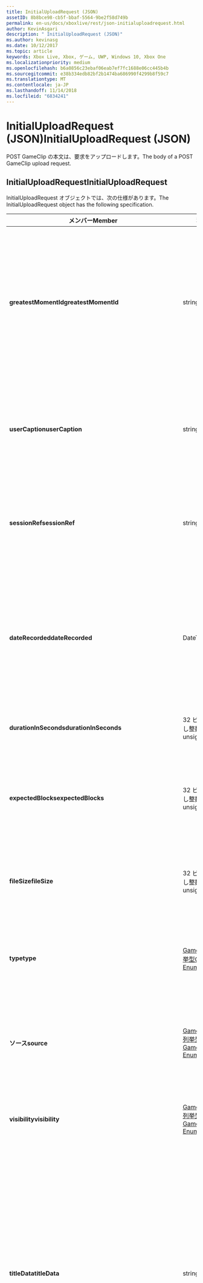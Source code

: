 ```yaml
---
title: InitialUploadRequest (JSON)
assetID: 8b8bce98-cb5f-bbaf-5564-9be2f58d749b
permalink: en-us/docs/xboxlive/rest/json-initialuploadrequest.html
author: KevinAsgari
description: " InitialUploadRequest (JSON)"
ms.author: kevinasg
ms.date: 10/12/2017
ms.topic: article
keywords: Xbox Live, Xbox, ゲーム, UWP, Windows 10, Xbox One
ms.localizationpriority: medium
ms.openlocfilehash: b6a0856c23ebaf06eab7ef7fc1688e06cc445b4b
ms.sourcegitcommit: e38b334edb82bf2b1474ba686990f4299b8f59c7
ms.translationtype: MT
ms.contentlocale: ja-JP
ms.lasthandoff: 11/14/2018
ms.locfileid: "6834241"
---
```

# <a name="initialuploadrequest-json"></a><span data-ttu-id="a23bc-104">InitialUploadRequest (JSON)</span><span class="sxs-lookup"><span data-stu-id="a23bc-104">InitialUploadRequest (JSON)</span></span>
<span data-ttu-id="a23bc-105">POST GameClip の本文は、要求をアップロードします。</span><span class="sxs-lookup"><span data-stu-id="a23bc-105">The body of a POST GameClip upload request.</span></span> 
<a id="ID4EN"></a>

 
## <a name="initialuploadrequest"></a><span data-ttu-id="a23bc-106">InitialUploadRequest</span><span class="sxs-lookup"><span data-stu-id="a23bc-106">InitialUploadRequest</span></span>
 
<span data-ttu-id="a23bc-107">InitialUploadRequest オブジェクトでは、次の仕様があります。</span><span class="sxs-lookup"><span data-stu-id="a23bc-107">The InitialUploadRequest object has the following specification.</span></span>
 
| <span data-ttu-id="a23bc-108">メンバー</span><span class="sxs-lookup"><span data-stu-id="a23bc-108">Member</span></span>| <span data-ttu-id="a23bc-109">種類</span><span class="sxs-lookup"><span data-stu-id="a23bc-109">Type</span></span>| <span data-ttu-id="a23bc-110">説明</span><span class="sxs-lookup"><span data-stu-id="a23bc-110">Description</span></span>| 
| --- | --- | --- | 
| <b><span data-ttu-id="a23bc-111">greatestMomentId</span><span class="sxs-lookup"><span data-stu-id="a23bc-111">greatestMomentId</span></span></b>| <span data-ttu-id="a23bc-112">string</span><span class="sxs-lookup"><span data-stu-id="a23bc-112">string</span></span>| <span data-ttu-id="a23bc-113">クリップの名前として使用するテキストの文字列 ID。</span><span class="sxs-lookup"><span data-stu-id="a23bc-113">The string ID for the text to use as the name for the clip.</span></span> <span data-ttu-id="a23bc-114">これの管理し、タイトルの開発者によってタイトルの構成ファイルにローカライズされます。</span><span class="sxs-lookup"><span data-stu-id="a23bc-114">This is managed and localized in the config file for the title by the developer of the title.</span></span>| 
| <b><span data-ttu-id="a23bc-115">userCaption</span><span class="sxs-lookup"><span data-stu-id="a23bc-115">userCaption</span></span></b>| <span data-ttu-id="a23bc-116">string</span><span class="sxs-lookup"><span data-stu-id="a23bc-116">string</span></span>| <span data-ttu-id="a23bc-117">省略可能。</span><span class="sxs-lookup"><span data-stu-id="a23bc-117">Optional.</span></span> <span data-ttu-id="a23bc-118">ユーザー入力の代替名最大 250 文字の最大長のゲーム クリップされます。</span><span class="sxs-lookup"><span data-stu-id="a23bc-118">Alternate user-entered name for game clip up to a maximum length of 250 characters.</span></span>| 
| <b><span data-ttu-id="a23bc-119">sessionRef</span><span class="sxs-lookup"><span data-stu-id="a23bc-119">sessionRef</span></span></b>| <span data-ttu-id="a23bc-120">string</span><span class="sxs-lookup"><span data-stu-id="a23bc-120">string</span></span>| <span data-ttu-id="a23bc-121">省略可能。</span><span class="sxs-lookup"><span data-stu-id="a23bc-121">Optional.</span></span> <span data-ttu-id="a23bc-122">ゲーム セッションのレコーディングの完了を参照します。</span><span class="sxs-lookup"><span data-stu-id="a23bc-122">Game session reference during which the recording was done.</span></span>| 
| <b><span data-ttu-id="a23bc-123">dateRecorded</span><span class="sxs-lookup"><span data-stu-id="a23bc-123">dateRecorded</span></span></b>| <span data-ttu-id="a23bc-124">DateTime</span><span class="sxs-lookup"><span data-stu-id="a23bc-124">DateTime</span></span>| <span data-ttu-id="a23bc-125">UTC で、レコーディングを開始した時刻。</span><span class="sxs-lookup"><span data-stu-id="a23bc-125">The time the recording was started, in UTC.</span></span> <span data-ttu-id="a23bc-126">ISO 8601 文字列としてマーシャ リング (詳細については、<a href="http://www.w3.org/TR/NOTE-datetime">日付と時刻の形式</a>を参照) の書式を設定します。</span><span class="sxs-lookup"><span data-stu-id="a23bc-126">Marshalled as a string in ISO 8601 format (see <a href="http://www.w3.org/TR/NOTE-datetime">Date and Time Formats</a> for more information).</span></span>| 
| <b><span data-ttu-id="a23bc-127">durationInSeconds</span><span class="sxs-lookup"><span data-stu-id="a23bc-127">durationInSeconds</span></span></b>| <span data-ttu-id="a23bc-128">32 ビットの符号なし整数</span><span class="sxs-lookup"><span data-stu-id="a23bc-128">32-bit unsigned integer</span></span>| <span data-ttu-id="a23bc-129">秒単位でのクリップの長さ。</span><span class="sxs-lookup"><span data-stu-id="a23bc-129">The length of the clip in seconds.</span></span>| 
| <b><span data-ttu-id="a23bc-130">expectedBlocks</span><span class="sxs-lookup"><span data-stu-id="a23bc-130">expectedBlocks</span></span></b>| <span data-ttu-id="a23bc-131">32 ビットの符号なし整数</span><span class="sxs-lookup"><span data-stu-id="a23bc-131">32-bit unsigned integer</span></span>| <span data-ttu-id="a23bc-132">省略可能。</span><span class="sxs-lookup"><span data-stu-id="a23bc-132">Optional.</span></span> <span data-ttu-id="a23bc-133">ファイルを分類するブロックの数。</span><span class="sxs-lookup"><span data-stu-id="a23bc-133">Number of blocks into which file will be divided.</span></span> <span data-ttu-id="a23bc-134">省略ファイルは、1 つの要求で送信されます。</span><span class="sxs-lookup"><span data-stu-id="a23bc-134">Omit if file will be transmitted in a single request.</span></span>| 
| <b><span data-ttu-id="a23bc-135">fileSize</span><span class="sxs-lookup"><span data-stu-id="a23bc-135">fileSize</span></span></b>| <span data-ttu-id="a23bc-136">32 ビットの符号なし整数</span><span class="sxs-lookup"><span data-stu-id="a23bc-136">32-bit unsigned integer</span></span>| <span data-ttu-id="a23bc-137">ファイル サイズのアップロードされるビデオのバイト数。</span><span class="sxs-lookup"><span data-stu-id="a23bc-137">File size in bytes of the video that will be uploaded.</span></span>| 
| <b><span data-ttu-id="a23bc-138">type</span><span class="sxs-lookup"><span data-stu-id="a23bc-138">type</span></span></b>| [<span data-ttu-id="a23bc-139">GameClipType 列挙型</span><span class="sxs-lookup"><span data-stu-id="a23bc-139">GameClipType Enumeration</span></span>](../enums/gvr-enum-gamecliptypes.md)| <span data-ttu-id="a23bc-140">コンマ区切りで列挙型の文字列値としてマーシャ リング、クリップの種類です。</span><span class="sxs-lookup"><span data-stu-id="a23bc-140">The type of clip, marshaled as a string value of the enumeration that is comma-delimited.</span></span>| 
| <b><span data-ttu-id="a23bc-141">ソース</span><span class="sxs-lookup"><span data-stu-id="a23bc-141">source</span></span></b>| [<span data-ttu-id="a23bc-142">GameClipSource 列挙型</span><span class="sxs-lookup"><span data-stu-id="a23bc-142">GameClipSource Enumeration</span></span>](../enums/gvr-enum-gameclipsource.md)| <span data-ttu-id="a23bc-143">クリップの元の指定、列挙体の文字列値としてマーシャ リングします。</span><span class="sxs-lookup"><span data-stu-id="a23bc-143">Specifies how the clip was sourced, marshaled as a string value of the enumeration.</span></span>| 
| <b><span data-ttu-id="a23bc-144">visibility</span><span class="sxs-lookup"><span data-stu-id="a23bc-144">visibility</span></span></b>| [<span data-ttu-id="a23bc-145">GameClipVisibility 列挙型</span><span class="sxs-lookup"><span data-stu-id="a23bc-145">GameClipVisibility Enumeration</span></span>](../enums/gvr-enum-gameclipvisibility.md)| <span data-ttu-id="a23bc-146">システムでの公開後に、ゲーム クリップの可視性を指定します。</span><span class="sxs-lookup"><span data-stu-id="a23bc-146">Specifies the visibility of the game clip once it is published in the system.</span></span>| 
| <b><span data-ttu-id="a23bc-147">titleData</span><span class="sxs-lookup"><span data-stu-id="a23bc-147">titleData</span></span></b>| <span data-ttu-id="a23bc-148">string</span><span class="sxs-lookup"><span data-stu-id="a23bc-148">string</span></span>| <span data-ttu-id="a23bc-149">省略可能。</span><span class="sxs-lookup"><span data-stu-id="a23bc-149">Optional.</span></span> <span data-ttu-id="a23bc-150">このクリップに関連付けられているタイトル固有のプロパティのプロパティ バッグです。</span><span class="sxs-lookup"><span data-stu-id="a23bc-150">Property bag for title-specific properties associated with this clip.</span></span> <span data-ttu-id="a23bc-151">格納され、として返されるのです。</span><span class="sxs-lookup"><span data-stu-id="a23bc-151">Stored and returned as-is.</span></span> <span data-ttu-id="a23bc-152">タイトル デベロッパーは、クリップに関するメタデータを保持するため、このフィールドを使用できます。</span><span class="sxs-lookup"><span data-stu-id="a23bc-152">Title developers can use this field to persist their own metadata about a clip.</span></span>| 
| <b><span data-ttu-id="a23bc-153">titleData</span><span class="sxs-lookup"><span data-stu-id="a23bc-153">titleData</span></span></b>| <span data-ttu-id="a23bc-154">string</span><span class="sxs-lookup"><span data-stu-id="a23bc-154">string</span></span>| <span data-ttu-id="a23bc-155">省略可能。</span><span class="sxs-lookup"><span data-stu-id="a23bc-155">Optional.</span></span> <span data-ttu-id="a23bc-156">このクリップに関連付けられているコンソールに固有のプロパティのプロパティ バッグです。</span><span class="sxs-lookup"><span data-stu-id="a23bc-156">Property bag for console-specific properties associated with this clip.</span></span> <span data-ttu-id="a23bc-157">格納され、として返されるのです。</span><span class="sxs-lookup"><span data-stu-id="a23bc-157">Stored and returned as-is.</span></span> <span data-ttu-id="a23bc-158">本体のプラットフォームでは、クリップに関するメタデータを保持するため、このフィールドを使用できます。</span><span class="sxs-lookup"><span data-stu-id="a23bc-158">Console Platform can use this field to persist their own metadata about a clip.</span></span>| 
| <b><span data-ttu-id="a23bc-159">systemProperties</span><span class="sxs-lookup"><span data-stu-id="a23bc-159">systemProperties</span></span></b>| <span data-ttu-id="a23bc-160">string</span><span class="sxs-lookup"><span data-stu-id="a23bc-160">string</span></span>| <span data-ttu-id="a23bc-161">省略可能。</span><span class="sxs-lookup"><span data-stu-id="a23bc-161">Optional.</span></span> <span data-ttu-id="a23bc-162">このクリップに関連付けられているコンソールに固有のプロパティのプロパティ バッグです。</span><span class="sxs-lookup"><span data-stu-id="a23bc-162">Property bag for console-specific properties associated with this clip.</span></span> <span data-ttu-id="a23bc-163">格納され、として返されます。</span><span class="sxs-lookup"><span data-stu-id="a23bc-163">Stored and returned as is.</span></span> <span data-ttu-id="a23bc-164">本体のプラットフォームでは、クリップに関するメタデータを保持するため、このフィールドを使用できます。</span><span class="sxs-lookup"><span data-stu-id="a23bc-164">Console Platform can use this field to persist their own metadata about a clip.</span></span>| 
| <b><span data-ttu-id="a23bc-165">usersInSession</span><span class="sxs-lookup"><span data-stu-id="a23bc-165">usersInSession</span></span></b>| <span data-ttu-id="a23bc-166">文字列の配列</span><span class="sxs-lookup"><span data-stu-id="a23bc-166">array of string</span></span>| <span data-ttu-id="a23bc-167">省略可能。</span><span class="sxs-lookup"><span data-stu-id="a23bc-167">Optional.</span></span> <span data-ttu-id="a23bc-168">現在のセッションでユーザーの一覧。</span><span class="sxs-lookup"><span data-stu-id="a23bc-168">A list of the users in the current session.</span></span>| 
| <b><span data-ttu-id="a23bc-169">thumbnailSource</span><span class="sxs-lookup"><span data-stu-id="a23bc-169">thumbnailSource</span></span></b>| [<span data-ttu-id="a23bc-170">ThumbnailSource 列挙型</span><span class="sxs-lookup"><span data-stu-id="a23bc-170">ThumbnailSource Enumeration</span></span>](../enums/gvr-enum-thumbnailsource.md)| <span data-ttu-id="a23bc-171">省略可能。</span><span class="sxs-lookup"><span data-stu-id="a23bc-171">Optional.</span></span> <span data-ttu-id="a23bc-172">サムネイルのソース。</span><span class="sxs-lookup"><span data-stu-id="a23bc-172">The source of the thumbnail.</span></span>| 
| <b><span data-ttu-id="a23bc-173">thumbnailOffsetMillseconds</span><span class="sxs-lookup"><span data-stu-id="a23bc-173">thumbnailOffsetMillseconds</span></span></b>| <span data-ttu-id="a23bc-174">32 ビット符号付き整数</span><span class="sxs-lookup"><span data-stu-id="a23bc-174">32-bit signed integer</span></span>| <span data-ttu-id="a23bc-175">生成されたオフセットのサムネイルを (ミリ秒単位) のオフセットを指定します。</span><span class="sxs-lookup"><span data-stu-id="a23bc-175">Specifies the offset (in milliseconds) for offset generated thumbnails.</span></span> <span data-ttu-id="a23bc-176"><b>ThumbnailSource</b>をオフセットを設定するときに指定だけです。</span><span class="sxs-lookup"><span data-stu-id="a23bc-176">Only specified when <b>thumbnailSource</b> is set to Offset.</span></span>| 
| <b><span data-ttu-id="a23bc-177">savedByUser</span><span class="sxs-lookup"><span data-stu-id="a23bc-177">savedByUser</span></span></b>| <span data-ttu-id="a23bc-178">ブール値</span><span class="sxs-lookup"><span data-stu-id="a23bc-178">Boolean value</span></span>| <span data-ttu-id="a23bc-179">省略可能。</span><span class="sxs-lookup"><span data-stu-id="a23bc-179">Optional.</span></span> <span data-ttu-id="a23bc-180">FIFO 記憶域ではなく、ユーザーのクォータに保存するクリップを設定します。</span><span class="sxs-lookup"><span data-stu-id="a23bc-180">Sets the clip to be saved to the user's quota instead of FIFO storage.</span></span> <span data-ttu-id="a23bc-181">既定値は false。</span><span class="sxs-lookup"><span data-stu-id="a23bc-181">Defaults to false.</span></span>| 
  
<a id="ID4ERH"></a>

 
## <a name="sample-json-syntax"></a><span data-ttu-id="a23bc-182">JSON 構文の例</span><span class="sxs-lookup"><span data-stu-id="a23bc-182">Sample JSON syntax</span></span>
 

```json
{
   "greatestMomentId": "123abc",
   "userCaption": "OMG Look at this!",
   "sessionRef": "4587552a-a5ad-4c4c-a787-5bc5af70e4c9",
   "dateRecorded": "2012-12-23T11:08:08Z",
   "durationInSeconds": 27,
   "expectedBlocks": 7,
   "fileSize": 1234567,
   "type": "MagicMoment, Achievement",
   "source": "Console",
   "visibility": "Default",
   "titleData": "{ 'Boss': 'The Invincible' }",
   "systemProperties": "{ 'Id': '123456', 'Location': 'C:\\videos\\123456.mp4' }",
   "thumbnailSource": "Offset",
   "thumbnailOffsetMillseconds": 20000,
   "savedByUser": false
 }
    
```

  
<a id="ID4E1H"></a>

 
## <a name="see-also"></a><span data-ttu-id="a23bc-183">関連項目</span><span class="sxs-lookup"><span data-stu-id="a23bc-183">See also</span></span>
 
<a id="ID4E3H"></a>

 
##### <a name="parent"></a><span data-ttu-id="a23bc-184">Parent</span><span class="sxs-lookup"><span data-stu-id="a23bc-184">Parent</span></span> 

[<span data-ttu-id="a23bc-185">JavaScript Object Notation (JSON) オブジェクト リファレンス</span><span class="sxs-lookup"><span data-stu-id="a23bc-185">JavaScript Object Notation (JSON) Object Reference</span></span>](atoc-xboxlivews-reference-json.md)

   